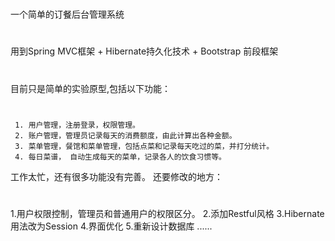 # 
一个简单的订餐后台管理系统
# 
用到Spring MVC框架 + Hibernate持久化技术 + Bootstrap 前段框架
# 
目前只是简单的实验原型,包括以下功能：
# 
	 1. 用户管理，注册登录，权限管理。
	 2. 账户管理，管理员记录每天的消费额度，由此计算出各种金额。
	 3. 菜单管理，餐馆和菜单管理，包括点菜和记录每天吃过的菜，并打分统计。
	 4. 每日菜谱， 自动生成每天的菜单，记录各人的饮食习惯等。
工作太忙，还有很多功能没有完善。
还要修改的地方：
#

  1.用户权限控制，管理员和普通用户的权限区分。
  2.添加Restful风格
  3.Hibernate 用法改为Session
  4.界面优化
  5.重新设计数据库
  ......




